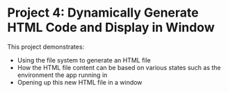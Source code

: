 # Project 4: Dynamically Generate HTML Code and Display in Window

This project demonstrates:
- Using the file system to generate an HTML file
- How the HTML file content can be based on various states such as the environment the app running in
- Opening up this new HTML file in a window
